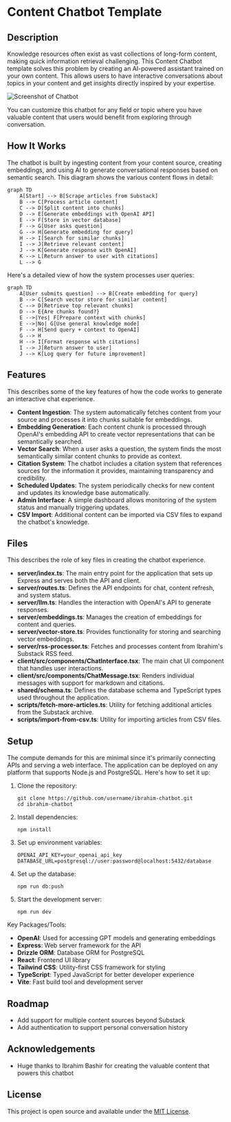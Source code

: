# Content Chatbot Template

## Description
Knowledge resources often exist as vast collections of long-form content, making quick information retrieval challenging. This Content Chatbot template solves this problem by creating an AI-powered assistant trained on your own content. This allows users to have interactive conversations about topics in your content and get insights directly inspired by your expertise.

![Screenshot of Chatbot](https://github.com/user-attachments/assets/943169b8-913f-4aa9-86f7-96e12eb9be96)

You can customize this chatbot for any field or topic where you have valuable content that users would benefit from exploring through conversation.

## How It Works
The chatbot is built by ingesting content from your content source, creating embeddings, and using AI to generate conversational responses based on semantic search. This diagram shows the various content flows in detail:

```mermaid
graph TD
    A[Start] --> B[Scrape articles from Substack]
    B --> C[Process article content]
    C --> D[Split content into chunks]
    D --> E[Generate embeddings with OpenAI API]
    E --> F[Store in vector database]
    F --> G[User asks question]
    G --> H[Generate embedding for query]
    H --> I[Search for similar chunks]
    I --> J[Retrieve relevant content]
    J --> K[Generate response with OpenAI]
    K --> L[Return answer to user with citations]
    L --> G
```

Here's a detailed view of how the system processes user queries:

```mermaid
graph TD
    A[User submits question] --> B[Create embedding for query]
    B --> C[Search vector store for similar content]
    C --> D[Retrieve top relevant chunks]
    D --> E{Are chunks found?}
    E -->|Yes| F[Prepare context with chunks]
    E -->|No| G[Use general knowledge mode]
    F --> H[Send query + context to OpenAI]
    G --> H
    H --> I[Format response with citations]
    I --> J[Return answer to user]
    J --> K[Log query for future improvement]
```

## Features
This describes some of the key features of how the code works to generate an interactive chat experience.

- **Content Ingestion**: The system automatically fetches content from your source and processes it into chunks suitable for embeddings.
- **Embedding Generation**: Each content chunk is processed through OpenAI's embedding API to create vector representations that can be semantically searched.
- **Vector Search**: When a user asks a question, the system finds the most semantically similar content chunks to provide as context.
- **Citation System**: The chatbot includes a citation system that references sources for the information it provides, maintaining transparency and credibility.
- **Scheduled Updates**: The system periodically checks for new content and updates its knowledge base automatically.
- **Admin Interface**: A simple dashboard allows monitoring of the system status and manually triggering updates.
- **CSV Import**: Additional content can be imported via CSV files to expand the chatbot's knowledge.

## Files
This describes the role of key files in creating the chatbot experience.
- **server/index.ts**: The main entry point for the application that sets up Express and serves both the API and client.
- **server/routes.ts**: Defines the API endpoints for chat, content refresh, and system status.
- **server/llm.ts**: Handles the interaction with OpenAI's API to generate responses.
- **server/embeddings.ts**: Manages the creation of embeddings for content and queries.
- **server/vector-store.ts**: Provides functionality for storing and searching vector embeddings.
- **server/rss-processor.ts**: Fetches and processes content from Ibrahim's Substack RSS feed.
- **client/src/components/ChatInterface.tsx**: The main chat UI component that handles user interactions.
- **client/src/components/ChatMessage.tsx**: Renders individual messages with support for markdown and citations.
- **shared/schema.ts**: Defines the database schema and TypeScript types used throughout the application.
- **scripts/fetch-more-articles.ts**: Utility for fetching additional articles from the Substack archive.
- **scripts/import-from-csv.ts**: Utility for importing articles from CSV files.

## Setup
The compute demands for this are minimal since it's primarily connecting APIs and serving a web interface. The application can be deployed on any platform that supports Node.js and PostgreSQL. Here's how to set it up:

1. Clone the repository:
   ```
   git clone https://github.com/username/ibrahim-chatbot.git
   cd ibrahim-chatbot
   ```

2. Install dependencies:
   ```
   npm install
   ```

3. Set up environment variables:
   ```
   OPENAI_API_KEY=your_openai_api_key
   DATABASE_URL=postgresql://user:password@localhost:5432/database
   ```

4. Set up the database:
   ```
   npm run db:push
   ```

5. Start the development server:
   ```
   npm run dev
   ```

Key Packages/Tools:
- **OpenAI**: Used for accessing GPT models and generating embeddings
- **Express**: Web server framework for the API
- **Drizzle ORM**: Database ORM for PostgreSQL
- **React**: Frontend UI library
- **Tailwind CSS**: Utility-first CSS framework for styling
- **TypeScript**: Typed JavaScript for better developer experience
- **Vite**: Fast build tool and development server

## Roadmap
- Add support for multiple content sources beyond Substack
- Add authentication to support personal conversation history

## Acknowledgements
- Huge thanks to Ibrahim Bashir for creating the valuable content that powers this chatbot

## License

This project is open source and available under the [MIT License](LICENSE).
